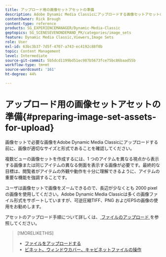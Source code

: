 ```yaml
---
title: アップロード用の画像セットアセットの準備
description: Adobe Dynamic Media Classicにアップロードする画像セットアセットの準備方法を説明します。
contentOwner: Rick Brough
content-type: reference
products: SG_EXPERIENCEMANAGER/Dynamic-Media-Classic
geptopics: SG_SCENESEVENONDEMAND_PK/categories/image_sets
feature: Dynamic Media Classic,Viewers,Image Sets
role: User
exl-id: 63bc3b37-7d5f-4707-a743-ec4192c88f0b
topic: Content Management
level: Intermediate
source-git-commit: 5b5dcd1199bd51ec987b5673fce75bc86baad55b
workflow-type: tm+mt
source-wordcount: '161'
ht-degree: 44%

---
```


# アップロード用の画像セットアセットの準備{#preparing-image-set-assets-for-upload}

画像セットで必要な画像をAdobe Dynamic Media Classicにアップロードする前に、画像が適切なサイズと形式であることを確認してください。

複数ビューの画像セットを作成するには、1 つのアイテムを異なる視点から表示する画像または同じアイテムの異なる側面を表示する画像が必要です。最終的な目標は、閲覧者がアイテムの外観や動作を十分に理解できるように、アイテムの重要な機能を強調することです。

ユーザは画像セットで画像をズームできるので、長辺が少なくとも 2000 pixel の画像を使用してください。Adobe Dynamic Media Classicは多くの画像ファイル形式をサポートしていますが、可逆圧縮TIFF、PNG およびEPSの画像の使用をお勧めします。

アセットのアップロード手順について詳しくは、[ ファイルのアップロード ](uploading-files.md#uploading_files) を参照してください。

>[!MORELIKETHIS]
>
>* [ ファイルをアップロードする ](uploading-files.md#uploading_your_files)
>* [ ビネット、ウィンドウカバー、キャビネットファイルの操作 ](vignette-window-covering-cabinet-files.md#working_with_vignette_window_covering_and_cabinet_files)

